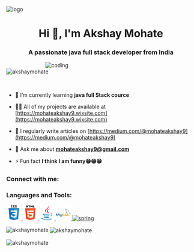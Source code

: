 ![logo](https://github.com/akshaymohate/akshay-mohate)
<h1 align="center">Hi 👋, I'm Akshay Mohate</h1>
<h3 align="center">A passionate java full stack developer from India</h3>

<img align="right" alt="coding" width="400" src="https://user-images.githubusercontent.com/55389276/140866485-8fb1c876-9a8f-4d6a-98dc-08c4981eaf70.gif">

<p align="left"> <img src="https://komarev.com/ghpvc/?username=akshaymohate&label=Profile%20views&color=0e75b6&style=flat" alt="akshaymohate" /> </p>

<p align="left"> <a href="https://twitter.com/" target="blank"><img src="https://img.shields.io/twitter/follow/?logo=twitter&style=for-the-badge" alt="" /></a> </p>

- 🌱 I’m currently learning **java full Stack cource**

- 👨‍💻 All of my projects are available at [https://mohateakshay9.wixsite.com](https://mohateakshay9.wixsite.com)

- 📝 I regularly write articles on [https://medium.com/@mohateakshay9](https://medium.com/@mohateakshay9)

- 💬 Ask me about **mohateakshay9@gmail.com**

- ⚡ Fun fact **I think I am funny😁😁😁**

<h3 align="left">Connect with me:</h3>
<p align="left">
</p>

<h3 align="left">Languages and Tools:</h3>
<p align="left"> <a href="https://www.w3schools.com/css/" target="_blank" rel="noreferrer"> <img src="https://raw.githubusercontent.com/devicons/devicon/master/icons/css3/css3-original-wordmark.svg" alt="css3" width="40" height="40"/> </a> <a href="https://www.w3.org/html/" target="_blank" rel="noreferrer"> <img src="https://raw.githubusercontent.com/devicons/devicon/master/icons/html5/html5-original-wordmark.svg" alt="html5" width="40" height="40"/> </a> <a href="https://www.java.com" target="_blank" rel="noreferrer"> <img src="https://raw.githubusercontent.com/devicons/devicon/master/icons/java/java-original.svg" alt="java" width="40" height="40"/> </a> <a href="https://www.mysql.com/" target="_blank" rel="noreferrer"> <img src="https://raw.githubusercontent.com/devicons/devicon/master/icons/mysql/mysql-original-wordmark.svg" alt="mysql" width="40" height="40"/> </a> <a href="https://spring.io/" target="_blank" rel="noreferrer"> <img src="https://www.vectorlogo.zone/logos/springio/springio-icon.svg" alt="spring" width="40" height="40"/> </a> </p>

<p><img align="left" src="https://github-readme-stats.vercel.app/api/top-langs?username=akshaymohate&show_icons=true&locale=en&layout=compact" alt="akshaymohate" /></p>

<p>&nbsp;<img align="center" src="https://github-readme-stats.vercel.app/api?username=akshaymohate&show_icons=true&locale=en" alt="akshaymohate" /></p>

<p><img align="center" src="https://github-readme-streak-stats.herokuapp.com/?user=akshaymohate&" alt="akshaymohate" /></p>
